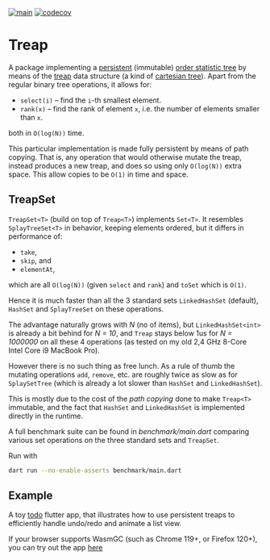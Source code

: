 [![main](https://github.com/nielsenko/treap/actions/workflows/ci.yml/badge.svg?branch=main)](https://github.com/nielsenko/treap/actions/workflows/ci.yml)
[![codecov](https://codecov.io/gh/nielsenko/treap/branch/main/graph/badge.svg?token=JI1PHY21A5)](https://codecov.io/gh/nielsenko/treap)

# Treap

A package implementing a [persistent](https://en.wikipedia.org/wiki/Persistent_data_structure) (immutable) [order statistic tree](https://en.wikipedia.org/wiki/Order_statistic_tree) by means of the [treap](https://en.wikipedia.org/wiki/Treap) data structure (a kind of [cartesian tree](https://en.wikipedia.org/wiki/Cartesian_tree)). Apart from the regular binary tree operations, it allows for:

- `select(i)` – find the `i`-th smallest element.
- `rank(x)` – find the rank of element `x`, i.e. the number of elements smaller than `x`.

both in `O(log(N))` time.

This particular implementation is made fully persistent by means of path copying. That is, any operation that would otherwise mutate the treap, instead produces a new treap, and does so using only `O(log(N))` extra space. This allow copies to be `O(1)` in time and space.

## TreapSet

`TreapSet<T>` (build on top of `Treap<T>`) implements `Set<T>`. It resembles `SplayTreeSet<T>` in behavior, keeping elements ordered, but it differs in performance of:
- `take`,
- `skip`, and
- `elementAt`,

which are all `O(log(N))` (given `select` and `rank`) and `toSet` which is `O(1)`. 

Hence it is much faster than all the 3 standard sets `LinkedHashSet` (default), `HashSet` and `SplayTreeSet` on these operations. 

The advantage naturally grows with _N_ (no of items), but `LinkedHashSet<int>` is already a bit behind for _N = 10_, and `Treap` stays below 1us for _N = 1000000_ on all these 4 operations (as tested on my old 2,4 GHz 8-Core Intel Core i9 MacBook Pro).

However there is no such thing as free lunch.
As a rule of thumb the mutating operations `add`, `remove`, etc. are roughly twice as slow as for `SplaySetTree` (which is already a lot slower than `HashSet` and `LinkedHashSet`).

This is mostly due to the cost of the _path copying_ done to make `Treap<T>` immutable, and the fact that `HashSet` and `LinkedHashSet` is implemented directly in the runtime. 

A full benchmark suite can be found in _benchmark/main.dart_ comparing various set operations on the three standard sets  and `TreapSet`. 

Run with
```sh
dart run --no-enable-asserts benchmark/main.dart
```

## Example

A toy [todo](https://github.com/nielsenko/treap/blob/main/example) flutter app, that illustrates how to use persistent treaps to efficiently handle undo/redo and animate a list view.

If your browser supports WasmGC (such as Chrome 119+, or Firefox 120+), you can try out the app [here](https://byolimit.github.io)
